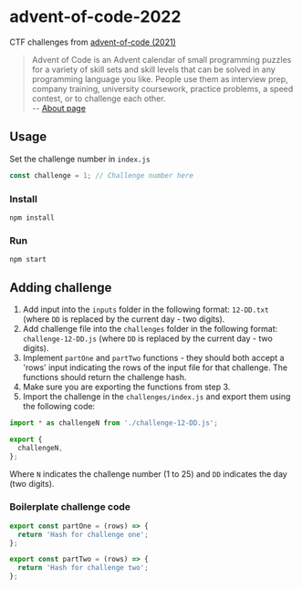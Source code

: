 # advent-of-code-2022

CTF challenges from [advent-of-code (2021)](https://adventofcode.com/2022)

> Advent of Code is an Advent calendar of small programming puzzles for a variety of skill sets and skill levels that can be solved in any programming language you like. People use them as interview prep, company training, university coursework, practice problems, a speed contest, or to challenge each other.  
> -- [About page](https://adventofcode.com/2022/about)

## Usage

Set the challenge number in `index.js`

```js
const challenge = 1; // Challenge number here
```

### Install

```shell
npm install
```

### Run

```shell
npm start
```

## Adding challenge

1. Add input into the `inputs` folder in the following format: `12-DD.txt` (where `DD` is replaced by the current day - two digits).
2. Add challenge file into the `challenges` folder in the following format: `challenge-12-DD.js` (where `DD` is replaced by the current day - two digits).
3. Implement `partOne` and `partTwo` functions - they should both accept a 'rows' input indicating the rows of the input file for that challenge.
The functions should return the challenge hash.
4. Make sure you are exporting the functions from step 3.
5. Import the challenge in the `challenges/index.js` and export them using the following code:

```js
import * as challengeN from './challenge-12-DD.js';

export {
  challengeN,
};
```

Where `N` indicates the challenge number (1 to 25) and `DD` indicates the day (two digits).

### Boilerplate challenge code

```js
export const partOne = (rows) => {
  return 'Hash for challenge one';
};

export const partTwo = (rows) => {
  return 'Hash for challenge two';
};
```
